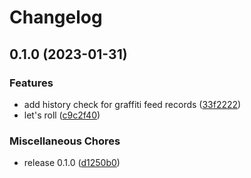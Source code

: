# Changelog

## 0.1.0 (2023-01-31)


### Features

* add history check for graffiti feed records ([33f2222](https://github.com/anythread/0_/commit/33f222277572d4bde162965b53178897c9b23dad))
* let's roll ([c9c2f40](https://github.com/anythread/0_/commit/c9c2f4071de8c4fc21c3c52ca6a83b0ffc4dcf92))


### Miscellaneous Chores

* release 0.1.0 ([d1250b0](https://github.com/anythread/0_/commit/d1250b0fdfcfb189756c559eca341717233aef5c))
